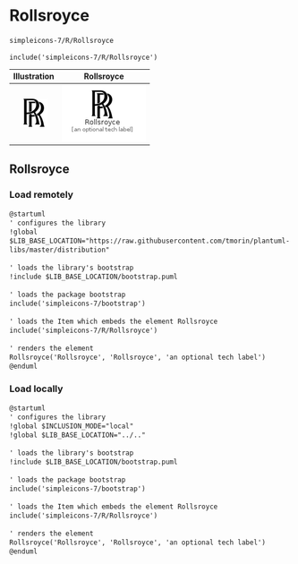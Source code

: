 # Rollsroyce


```text
simpleicons-7/R/Rollsroyce
```

```text
include('simpleicons-7/R/Rollsroyce')
```



| Illustration | Rollsroyce |
| :---: | :---: |
| ![illustration for Illustration](../../simpleicons-7/R/Rollsroyce.png) | ![illustration for Rollsroyce](../../simpleicons-7/R/Rollsroyce.Local.png) |




## Rollsroyce

### Load remotely
```plantuml
@startuml
' configures the library
!global $LIB_BASE_LOCATION="https://raw.githubusercontent.com/tmorin/plantuml-libs/master/distribution"

' loads the library's bootstrap
!include $LIB_BASE_LOCATION/bootstrap.puml

' loads the package bootstrap
include('simpleicons-7/bootstrap')

' loads the Item which embeds the element Rollsroyce
include('simpleicons-7/R/Rollsroyce')

' renders the element
Rollsroyce('Rollsroyce', 'Rollsroyce', 'an optional tech label')
@enduml
```

### Load locally
```plantuml
@startuml
' configures the library
!global $INCLUSION_MODE="local"
!global $LIB_BASE_LOCATION="../.."

' loads the library's bootstrap
!include $LIB_BASE_LOCATION/bootstrap.puml

' loads the package bootstrap
include('simpleicons-7/bootstrap')

' loads the Item which embeds the element Rollsroyce
include('simpleicons-7/R/Rollsroyce')

' renders the element
Rollsroyce('Rollsroyce', 'Rollsroyce', 'an optional tech label')
@enduml
```

